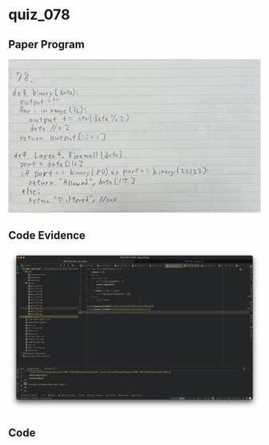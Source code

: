 # quiz_078

## Paper Program
![](https://github.com/Verlonskg/IB_G12/blob/main/Files/quizzes/quiz_078.jpg)


## Code Evidence
![](https://github.com/Verlonskg/IB_G12/blob/main/Files/quizzes/quiz_078_test.jpg)

## Code

```.py

```
